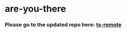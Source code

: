 # are-you-there

### Please go to the updated repo here: [ts-remote](https://github.com/ChooseImage/ts-remote)
